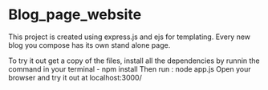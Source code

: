 # Blog_page_website
This project is created using express.js and ejs for templating.
Every new blog you compose has its own stand alone page.

To try it out get a copy of the files, install all the dependencies by runnin the command in your terminal -
     npm install
Then run : node app.js
Open your browser and try it out at  localhost:3000/
